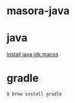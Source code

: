 # masora-java

# java
[Install java jdk macos](https://docs.oracle.com/en/java/javase/15/install/installation-jdk-macos.html#GUID-7EB4F697-F3D1-40EA-ACDF-07FA90F02D57)
# gradle
`$ brew install gradle
`